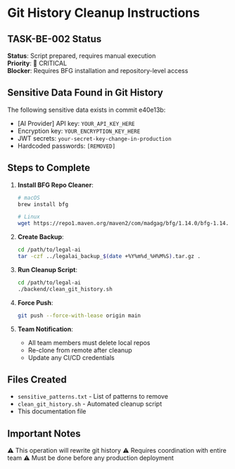 # Git History Cleanup Instructions

## TASK-BE-002 Status

**Status**: Script prepared, requires manual execution  
**Priority**: 🔴 CRITICAL  
**Blocker**: Requires BFG installation and repository-level access

## Sensitive Data Found in Git History

The following sensitive data exists in commit e40e13b:
- [AI Provider] API key: `YOUR_API_KEY_HERE`
- Encryption key: `YOUR_ENCRYPTION_KEY_HERE`
- JWT secrets: `your-secret-key-change-in-production`
- Hardcoded passwords: `[REMOVED]`

## Steps to Complete

1. **Install BFG Repo Cleaner**:
   ```bash
   # macOS
   brew install bfg
   
   # Linux
   wget https://repo1.maven.org/maven2/com/madgag/bfg/1.14.0/bfg-1.14.0.jar
   ```

2. **Create Backup**:
   ```bash
   cd /path/to/legal-ai
   tar -czf ../legalai_backup_$(date +%Y%m%d_%H%M%S).tar.gz .
   ```

3. **Run Cleanup Script**:
   ```bash
   cd /path/to/legal-ai
   ./backend/clean_git_history.sh
   ```

4. **Force Push**:
   ```bash
   git push --force-with-lease origin main
   ```

5. **Team Notification**:
   - All team members must delete local repos
   - Re-clone from remote after cleanup
   - Update any CI/CD credentials

## Files Created

- `sensitive_patterns.txt` - List of patterns to remove
- `clean_git_history.sh` - Automated cleanup script
- This documentation file

## Important Notes

⚠️ This operation will rewrite git history
⚠️ Requires coordination with entire team
⚠️ Must be done before any production deployment